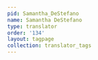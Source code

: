 ```yaml
---
pid: Samantha_DeStefano
name: Samantha DeStefano
type: translator
order: '134'
layout: tagpage
collection: translator_tags
---
```

